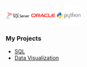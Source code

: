 <img align="center" src="sqlserver.png" width="64px" > <img align="center" src="oracle.png" width="64px" > <img align="center" src="python.png" width="64px" >
### My Projects

* [SQL](Project_2.sql)
* [Data Visualization](Project_3.ipynb)
